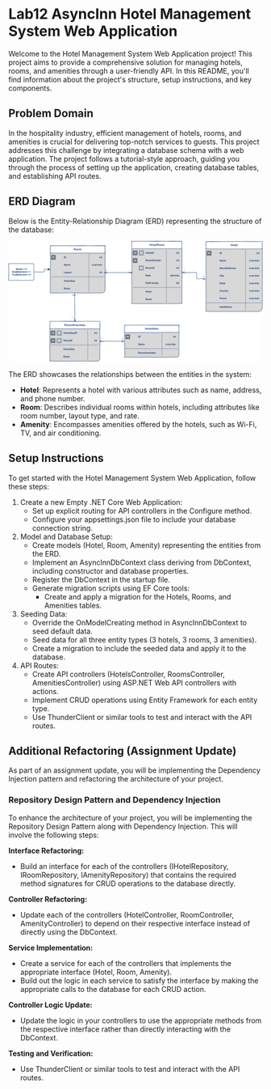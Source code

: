 # Lab12 AsyncInn Hotel Management System Web Application

Welcome to the Hotel Management System Web Application project! This project aims to provide a comprehensive solution for managing hotels, rooms, and amenities through a user-friendly API. In this README, you'll find information about the project's structure, setup instructions, and key components.

## Problem Domain
In the hospitality industry, efficient management of hotels, rooms, and amenities is crucial for delivering top-notch services to guests. This project addresses this challenge by integrating a database schema with a web application. The project follows a tutorial-style approach, guiding you through the process of setting up the application, creating database tables, and establishing API routes.

## ERD Diagram
Below is the Entity-Relationship Diagram (ERD) representing the structure of the database:

![Async Inn ERD](https://github.com/chillgatez/Lab12-AsyncInnManagementSystem/blob/Kelsee-Lab11/async-inn-erd.png?raw=true)


The ERD showcases the relationships between the entities in the system:
- **Hotel**: Represents a hotel with various attributes such as name, address, and phone number.  
- **Room**: Describes individual rooms within hotels, including attributes like room number, layout type, and rate.  
- **Amenity**: Encompasses amenities offered by the hotels, such as Wi-Fi, TV, and air conditioning.  

## Setup Instructions
To get started with the Hotel Management System Web Application, follow these steps:
1. Create a new Empty .NET Core Web Application:
    - Set up explicit routing for API controllers in the Configure method.
    - Configure your appsettings.json file to include your database connection string.
1. Model and Database Setup:
    - Create models (Hotel, Room, Amenity) representing the entities from the ERD.
    - Implement an AsyncInnDbContext class deriving from DbContext, including constructor and database properties.
    - Register the DbContext in the startup file.
    - Generate migration scripts using EF Core tools:
      - Create and apply a migration for the Hotels, Rooms, and Amenities tables.
1. Seeding Data:
    - Override the OnModelCreating method in AsyncInnDbContext to seed default data.
    - Seed data for all three entity types (3 hotels, 3 rooms, 3 amenities).
    - Create a migration to include the seeded data and apply it to the database.
1. API Routes:
    - Create API controllers (HotelsController, RoomsController, AmenitiesController) using ASP.NET Web API controllers with actions.
    - Implement CRUD operations using Entity Framework for each entity type.
    - Use ThunderClient or similar tools to test and interact with the API routes.

## Additional Refactoring (Assignment Update)

As part of an assignment update, you will be implementing the Dependency Injection pattern and refactoring the architecture of your project.

### Repository Design Pattern and Dependency Injection

To enhance the architecture of your project, you will be implementing the Repository Design Pattern along with Dependency Injection. This will involve the following steps:

**Interface Refactoring:**

- Build an interface for each of the controllers (IHotelRepository, IRoomRepository, IAmenityRepository) that contains the required method signatures for CRUD operations to the database directly.

**Controller Refactoring:**

- Update each of the controllers (HotelController, RoomController, AmenityController) to depend on their respective interface instead of directly using the DbContext.

**Service Implementation:**

- Create a service for each of the controllers that implements the appropriate interface (Hotel, Room, Amenity).
- Build out the logic in each service to satisfy the interface by making the appropriate calls to the database for each CRUD action.

**Controller Logic Update:**

- Update the logic in your controllers to use the appropriate methods from the respective interface rather than directly interacting with the DbContext.

**Testing and Verification:**

- Use ThunderClient or similar tools to test and interact with the API routes.
